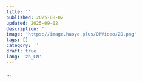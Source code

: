 ```yaml
---
title: ''
published: 2025-08-02
updated: 2025-09-02
description: ''
image: 'https://image.haoye.plus/QMVideo/2D.png'
tags: []
category: ''
draft: true 
lang: 'zh_CN'
---
```


...

